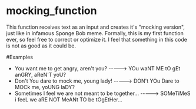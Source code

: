 # mocking_function


This function receives text as an input and creates it's "mocking version", just like in infamous Sponge Bob meme. Formally, this is my first function ever, so feel free to correct or optimize it. I feel that something in this code is not as good as it could be.


#Examples

* You want me to get angry, aren't you? -----> YOu waNT ME tO gEt anGRY, aReN'T yoU?
* Don't You dare to mock me, young lady! -----> DON't YOu Dare to MOCk me, yoUNG laDY?
* Sometimes I feel we are not meant to be together... -----> SOMeTiMeS i feeL we aRE NOT MeANt TO be tOgEtHer...
